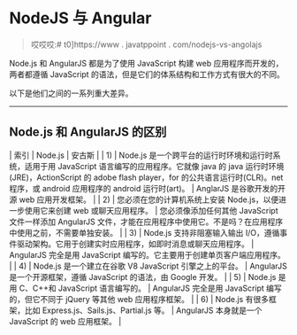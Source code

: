 # NodeJS 与 Angular

> 哎哎哎:# t0]https://www . javatppoint . com/nodejs-vs-angolajs

Node.js 和 AngularJS 都是为了使用 JavaScript 构建 web 应用程序而开发的，两者都遵循 JavaScript 的语法，但是它们的体系结构和工作方式有很大的不同。

以下是他们之间的一系列重大差异。

* * *

## Node.js 和 AngularJS 的区别

| 索引 | Node.js | 安古斯 |
| 1) | Node.js 是一个跨平台的运行时环境和运行时系统，适用于用 JavaScript 语言编写的应用程序。它就像 java 的 java 运行时环境(JRE)，ActionScript 的 adobe flash player，for 的公共语言运行时(CLR)。net 程序，或 android 应用程序的 android 运行时(art)。 | AnglarJS 是谷歌开发的开源 web 应用开发框架。 |
| 2) | 您必须在您的计算机系统上安装 Node.js，以便进一步使用它来创建 web 或聊天应用程序。 | 您必须像添加任何其他 JavaScript 文件一样添加 AngularJS 文件，才能在应用程序中使用它。不是吗？在应用程序中使用之前，不需要单独安装。 |
| 3) | Node.js 支持非阻塞输入输出 I/O，遵循事件驱动架构。它用于创建实时应用程序，如即时消息或聊天应用程序。 | AngularJS 完全是用 JavaScript 编写的。它主要用于创建单页客户端应用程序。 |
| 4) | Node.js 是一个建立在谷歌 V8 JavaScript 引擎之上的平台。 | AngularJS 是一个开源框架，遵循 JavaScript 的语法，由 Google 开发。 |
| 5) | Node.js 是用 C、C++和 JavaScript 语言编写的。 | AngularJS 完全是用 JavaScript 编写的，但它不同于 jQuery 等其他 web 应用程序框架。 |
| 6) | Node.js 有很多框架，比如 Express.js、Sails.js、Partial.js 等。 | AngularJS 本身就是一个 JavaScript 的 web 应用框架。 |